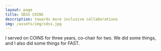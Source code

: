 ```yaml
---
layout: page
title: SDSS COINS
description: towards more inclusive collaborations
img: /assets/img/sdss.jpg
---
```


I served on COINS for three years, co-chair for two. We did some things, and I also did some things for FAST.


